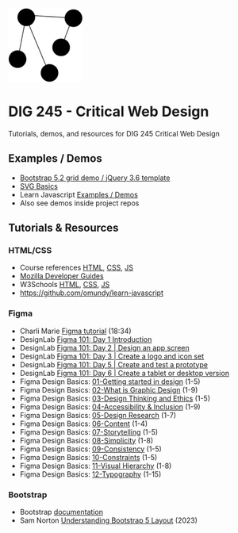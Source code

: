
![network diagram](assets/img/logos/network-black-clear-150sq.png)


# DIG 245 - Critical Web Design

Tutorials, demos, and resources for DIG 245 Critical Web Design




## Examples / Demos

- [Bootstrap 5.2 grid demo / jQuery 3.6 template](https://codepen.io/owenmundy/pen/oNLZpWM)
- [SVG Basics](https://codepen.io/owenmundy/pen/GRdLgoX)
- Learn Javascript [Examples / Demos](https://github.com/omundy/learn-javascript/#examples--demos)
- Also see demos inside project repos


<!--

1. Set up your development environment [topics/development/environment.md](topics/development/environment.md)
1. Learn to use Dev Tools [topics/development/dev-tools.md](topics/development/dev-tools.md)
1. [topics/design/web-design.md](topics/design/web-design.md) - Design Critiques, Tips, etc.

 -->



## Tutorials & Resources


### HTML/CSS

- Course references [HTML](https://github.com/omundy/dig245-critical-web-design/blob/main/topics/html-css/html.md), [CSS](https://github.com/omundy/dig245-critical-web-design/blob/main/topics/html-css/css.md), [JS](https://github.com/omundy/dig245-critical-web-design/blob/main/topics/javascript/javascript.md)
- [Mozilla Developer Guides](https://developer.mozilla.org/en-US/docs/Web/Guide)
- W3Schools [HTML](https://www.w3schools.com/html/), [CSS](https://www.w3schools.com/css/), [JS](https://www.w3schools.com/js/)
- https://github.com/omundy/learn-javascript



### Figma 

- Charli Marie [Figma tutorial](https://www.youtube.com/watch?v=cCNLD5IZY34) (18:34)
- DesignLab [Figma 101: Day 1 Introduction](https://designlab.com/figma-101-course/introduction-to-figma/)
- DesignLab [Figma 101: Day 2 | Design an app screen](https://trydesignlab.com/figma-101-course/design-an-app-screen/)
- DesignLab [Figma 101: Day 3 | Create a logo and icon set](https://trydesignlab.com/figma-101-course/create-a-logo-and-icon-set/)
- DesignLab [Figma 101: Day 5 | Create and test a prototype](https://trydesignlab.com/figma-101-course/create-and-test-a-prototype/) 
- DesignLab [Figma 101: Day 6 | Create a tablet or desktop version](https://trydesignlab.com/figma-101-course/create-a-tablet-or-desktop-version/) 
- Figma Design Basics: [01-Getting started in design](https://www.figma.com/resource-library/getting-started-in-design/) (1-5) 
- Figma Design Basics: [02-What is Graphic Design](https://www.figma.com/resource-library/what-is-graphic-design/) (1-9) 
- Figma Design Basics: [03-Design Thinking and Ethics](https://www.figma.com/resources/learn-design/ethics/) (1-5) 
- Figma Design Basics: [04-Accessibility & Inclusion](https://www.figma.com/resources/learn-design/inclusion/) (1-9) 
- Figma Design Basics: [05-Design Research](https://www.figma.com/resources/learn-design/research/) (1-7) 
- Figma Design Basics: [06-Content](https://www.figma.com/resources/learn-design/content/) (1-4) 
- Figma Design Basics: [07-Storytelling](https://www.figma.com/resources/learn-design/storytelling/) (1-5) 
- Figma Design Basics: [08-Simplicity](https://www.figma.com/resources/learn-design/simplicity/) (1-8) 
- Figma Design Basics: [09-Consistency](https://www.figma.com/resources/learn-design/consistency/) (1-5) 
- Figma Design Basics: [10-Constraints](https://www.figma.com/resources/learn-design/constraints/) (1-5) 
- Figma Design Basics: [11-Visual Hierarchy](https://www.figma.com/resources/learn-design/hierarchy/) (1-8) 
- Figma Design Basics: [12-Typography](https://www.figma.com/resources/learn-design/typography/) (1-15)


### Bootstrap 

- Bootstrap [documentation](https://getbootstrap.com/docs/)
- Sam Norton [Understanding Bootstrap 5 Layout](https://designmodo.com/bootstrap-5-layout/) (2023)